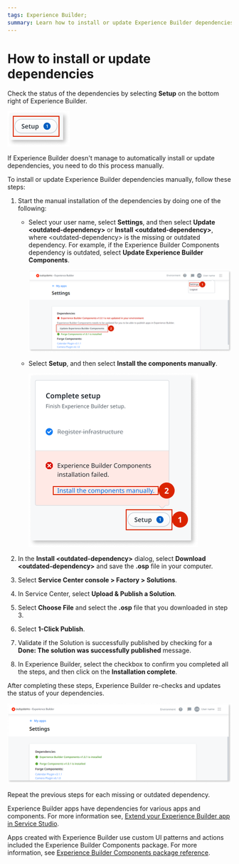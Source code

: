 ```yaml
---
tags: Experience Builder; 
summary: Learn how to install or update Experience Builder dependencies.
---
```

# How to install or update dependencies

Check the status of the dependencies by selecting **Setup** on the bottom right of Experience Builder.

![Check setup widget](images/update-setup-widget-eb.png)

If Experience Builder doesn't manage to automatically install or update dependencies, you need to do this process manually.

To install or update Experience Builder dependencies manually, follow these steps:

1. Start the manual installation of the dependencies by doing one of the following:

    * Select your user name, select **Settings**, and then select **Update &lt;outdated-dependency&gt;** or **Install &lt;outdated-dependency&gt;**, where &lt;outdated-dependency&gt; is the missing or outdated dependency. For example, if the Experience Builder Components dependency is outdated, select **Update Experience Builder Components**.

        ![Updated Experience Builder Components](images/update-eb-components-eb.png)

    * Select **Setup**, and then select **Install the components manually**.

        ![Update componenents using setup widget](images/update-eb-components-widget-eb.png)

1. In the **Install &lt;outdated-dependency&gt;** dialog, select **Download &lt;outdated-dependency&gt;** and save the **.osp** file in your computer.

1. Select **Service Center console > Factory > Solutions**.

1. In Service Center, select **Upload & Publish a Solution**.

1. Select **Choose File** and select the **.osp** file that you downloaded in step 3.

1. Select **1-Click Publish**.

1. Validate if the Solution is successfully published by checking for a **Done: The solution was successfully published** message.

1. In Experience Builder, select the checkbox to confirm you completed all the steps, and then click on the **Installation complete**.

After completing these steps, Experience Builder re-checks and updates the status of your dependencies.

![Up to date dependencies](images/update-up-to-date-dependencies-eb.png)

Repeat the previous steps for each missing or outdated dependency.

Experience Builder apps have dependencies for various apps and components. For more information see, [Extend your Experience Builder app in Service Studio](extend-app-in-ss.md).

Apps created with Experience Builder use custom UI patterns and actions included the Experience Builder Components package. For more information, see [Experience Builder Components package reference](ref/intro.md).
